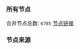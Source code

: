 ### 所有节点
合并节点总数: `6785`
[节点链接](https://github.com/rzhy1/33/raw/master/sub/sub_merge_base64.txt)

### 节点来源
